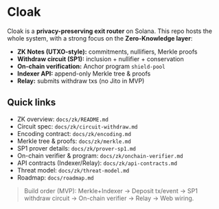 # Cloak

Cloak is a **privacy-preserving exit router** on Solana. This repo hosts the whole system, with a strong focus on the **Zero-Knowledge layer**:

- **ZK Notes (UTXO-style):** commitments, nullifiers, Merkle proofs
- **Withdraw circuit (SP1):** inclusion + nullifier + conservation
- **On-chain verification:** Anchor program `shield-pool`
- **Indexer API:** append-only Merkle tree & proofs
- **Relay:** submits withdraw txs (no Jito in MVP)

## Quick links

- ZK overview: `docs/zk/README.md`
- Circuit spec: `docs/zk/circuit-withdraw.md`
- Encoding contract: `docs/zk/encoding.md`
- Merkle tree & proofs: `docs/zk/merkle.md`
- SP1 prover details: `docs/zk/prover-sp1.md`
- On-chain verifier & program: `docs/zk/onchain-verifier.md`
- API contracts (Indexer/Relay): `docs/zk/api-contracts.md`
- Threat model: `docs/zk/threat-model.md`
- Roadmap: `docs/roadmap.md`

> Build order (MVP): Merkle+Indexer → Deposit tx/event → SP1 withdraw circuit → On-chain verifier → Relay → Web wiring.
